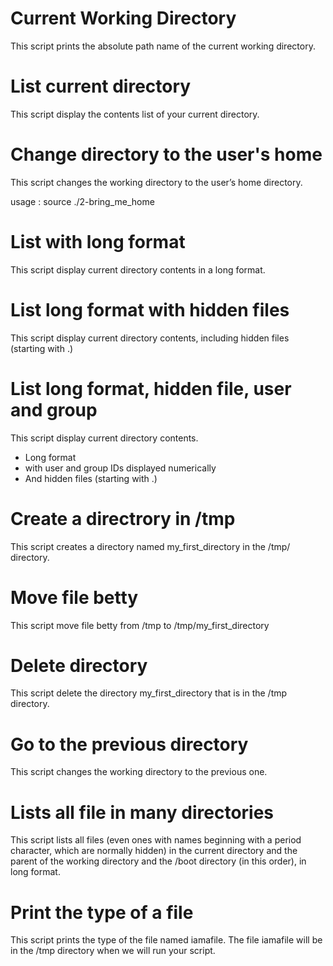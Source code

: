 # Current Working Directory

This script prints the absolute path name of the current working directory.

# List current directory

This script display the contents list of your current directory.

# Change directory to the user's home 

This script changes the working directory to the user’s home directory.

usage : source ./2-bring_me_home

# List with long format

This script display current directory contents in a long format.

# List long format with hidden files

This script display current directory contents, including hidden files (starting with .)

# List long format, hidden file, user and group

This script display current directory contents.

   - Long format
   - with user and group IDs displayed numerically
   - And hidden files (starting with .)

# Create a directrory in /tmp

This script creates a directory named my_first_directory in the /tmp/ directory.

# Move file betty 

This script move file betty from /tmp to /tmp/my_first_directory

# Delete directory

This script delete the directory my_first_directory that is in the /tmp directory.

# Go to the previous directory

This script changes the working directory to the previous one.

# Lists all file in many directories

This script lists all files (even ones with names beginning with a period character, which are normally hidden) in the current directory and the parent of the working directory and the /boot directory (in this order), in long format.

# Print the type of a file

This script prints the type of the file named iamafile. The file iamafile will be in the /tmp directory when we will run your script.

